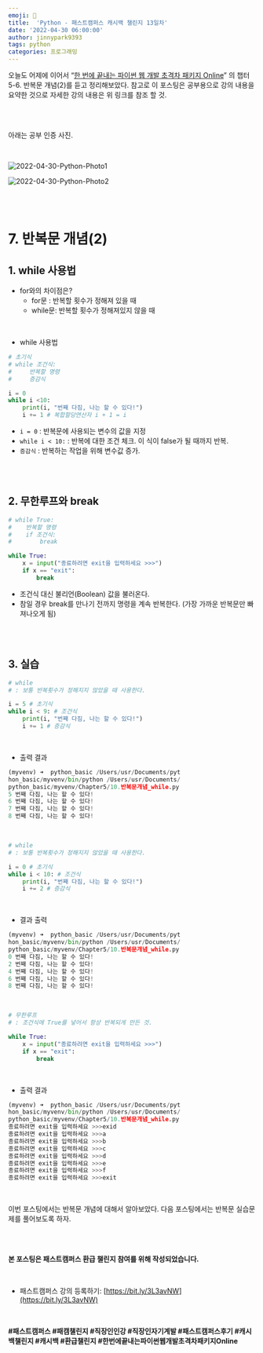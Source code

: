```yaml
---
emoji: 🐍
title:  'Python - 패스트캠퍼스 캐시백 챌린지 13일차'
date: '2022-04-30 06:00:00'
author: jinnypark9393
tags: python
categories: 프로그래밍
---
```


오늘도 어제에 이어서 “[한 번에 끝내는 파이썬 웹 개발 초격차 패키지 Online](https://fastcampus.co.kr/dev_online_pyweb)” 의 챕터 5-6. 반복문 개념(2)를 듣고 정리해보았다. 참고로 이 포스팅은 공부용으로 강의 내용을 요약한 것으로 자세한 강의 내용은 위 링크를 참조 할 것.

<br/><br/>

아래는 공부 인증 사진.

<br/>

![2022-04-30-Python-Photo1](/assets/images/2022-04-30-Python-Photo/2022-04-30-Python-Photo1.jpg)

![2022-04-30-Python-Photo2](/assets/images/2022-04-30-Python-Photo/2022-04-30-Python-Photo2.jpg)

<br/><br/>


# 7. 반복문 개념(2)

## 1. while 사용법

- for와의 차이점은?
    - for문 : 반복할 횟수가 정해져 있을 때
    - while문: 반복할 횟수가 정해져있지 않을 때

<br/>

- while 사용법

```python
# 초기식
# while 조건식:
#     반복할 명령
#     증감식

i = 0
while i <10:
    print(i, "번째 다짐, 나는 할 수 있다!")
    i += 1 # 복합할당연산자 i + 1 = i
```

- `i = 0` : 반복문에 사용되는 변수의 값을 지정
- `while i < 10:` : 반복에 대한 조건 체크. 이 식이 false가 될 때까지 반복.
- `증감식` : 반복하는 작업을 위해 변수값 증가.

<br/><br/>

## 2. 무한루프와 break

```python
# while True:
#    반복할 명령
#    if 조건식:
#        break

while True:
    x = input("종료하려면 exit을 입력하세요 >>>")
    if x == "exit":
        break

```

- 조건식 대신 불리언(Boolean) 값을 불러온다.
- 참일 경우 break를 만나기 전까지 명령을 계속 반복한다. (가장 가까운 반복문만 빠져나오게 됨)

<br/><br/>

## 3. 실습

```python
# while
# : 보통 반복횟수가 정해지지 않았을 때 사용한다.

i = 5 # 초기식
while i < 9: # 조건식
    print(i, "번째 다짐, 나는 할 수 있다!")
    i += 1 # 증감식
```

<br/>

- 출력 결과

```python
(myvenv) ➜  python_basic /Users/usr/Documents/pyt
hon_basic/myvenv/bin/python /Users/usr/Documents/
python_basic/myvenv/Chapter5/10.반복문개념_while.py
5 번째 다짐, 나는 할 수 있다!
6 번째 다짐, 나는 할 수 있다!
7 번째 다짐, 나는 할 수 있다!
8 번째 다짐, 나는 할 수 있다!
```
<br/>

```python
# while
# : 보통 반복횟수가 정해지지 않았을 때 사용한다.

i = 0 # 초기식
while i < 10: # 조건식
    print(i, "번째 다짐, 나는 할 수 있다!")
    i += 2 # 증감식
```

<br/>

- 결과 출력

```python
(myvenv) ➜  python_basic /Users/usr/Documents/pyt
hon_basic/myvenv/bin/python /Users/usr/Documents/
python_basic/myvenv/Chapter5/10.반복문개념_while.py
0 번째 다짐, 나는 할 수 있다!
2 번째 다짐, 나는 할 수 있다!
4 번째 다짐, 나는 할 수 있다!
6 번째 다짐, 나는 할 수 있다!
8 번째 다짐, 나는 할 수 있다!
```

<br/>

```python
# 무한루프
# : 조건식에 True를 넣어서 항상 반복되게 만든 것.

while True:
    x = input("종료하려면 exit을 입력하세요 >>>")
    if x == "exit":
        break
```

<br/>

- 출력 결과

```python
(myvenv) ➜  python_basic /Users/usr/Documents/pyt
hon_basic/myvenv/bin/python /Users/usr/Documents/
python_basic/myvenv/Chapter5/10.반복문개념_while.py
종료하려면 exit을 입력하세요 >>>exid
종료하려면 exit을 입력하세요 >>>a
종료하려면 exit을 입력하세요 >>>b
종료하려면 exit을 입력하세요 >>>c
종료하려면 exit을 입력하세요 >>>d
종료하려면 exit을 입력하세요 >>>e
종료하려면 exit을 입력하세요 >>>f
종료하려면 exit을 입력하세요 >>>exit
```

<br/>

이번 포스팅에서는 반복문 개념에 대해서 알아보았다. 다음 포스팅에서는 반복문 실습문제를 풀어보도록 하자.

<br/><br/>

**본 포스팅은 패스트캠퍼스 환급 챌린지 참여를 위해 작성되었습니다.**

<br/>

- 패스트캠퍼스 강의 등록하기: [https://bit.ly/3L3avNW](https://bit.ly/3L3avNW)

<br/>

**#패스트캠퍼스 #패캠챌린지 #직장인인강 #직장인자기계발 #패스트캠퍼스후기 #캐시백챌린지 #캐시백 #환급챌린지 #한번에끝내는파이썬웹개발초격차패키지Online**